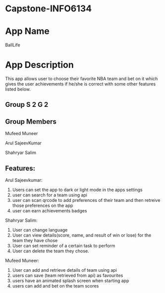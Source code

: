 # Capstone-INFO6134

# App Name

BallLife

# App Description

This app allows user to choose their favorite NBA team and bet on it which gives the user achievements if he/she is correct with some other features listed below.

## Group S 2 G 2

## Group Members

Mufeed Muneer

Arul SajeevKumar

Shahryar Salim

## Features:

Arul Sajeevkumar:
1. Users can set the app to dark or light mode in the apps settings
2. user can search for a team using api
3. user can scan qrcode to add preferences of their team and then retreive those preferences on the app
4. user can earn achievements badges

Shahryar Salim: 
1. ⁠User can change language
2. ⁠⁠User can view details(score, name, and result of win or lose) for the team they have chose
3. User can set reminder of a certain task to perform 
4. ⁠⁠User can delete the team they chose.

Mufeed Muneer:  
1. User can add and retrieve details of team using api
2. ⁠users can save (team retrieved from api) as favourites 
3. ⁠users have an animated splash screen when starting app
4. ⁠users can add and bet on the team scores
